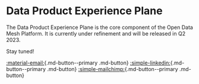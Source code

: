 # Data Product Experience Plane

The Data Product Experience Plane is the core component of the Open Data Mesh Platform.
It is currently under refinement and will be released in Q2 2023.

Stay tuned!

[:material-email:](mailto:odm.info@quantyca.it){.md-button--primary .md-button}
[:simple-linkedin:](https://www.linkedin.com/company/open-data-mesh-initiative/){.md-button--primary .md-button}
[:simple-mailchimp:](https://mailchi.mp/936d787cac89/open-data-mesh-initiative){.md-button--primary .md-button}